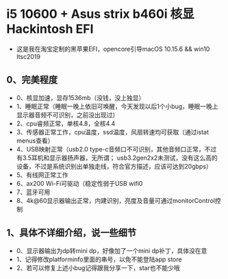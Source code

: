 # i5 10600 + Asus strix b460i 核显 Hackintosh EFI

- 这是我在淘宝定制的黑苹果EFI，opencore引导macOS 10.15.6 && win10 ltsc2019

## 0、完美程度
- 0、核显加速，显存1536mb（没钱，没上独显）
- 1、睡眠正常（睡眠一晚上依旧可唤醒，今天发现以后1个小bug，睡眠一晚上显示器音频不可识别，之前没出现过）
- 2、cpu睿频正常，单核4.8，全核4.4
- 3、传感器正常工作，cpu温度，ssd温度，风扇转速均可获取（通过istat menus查看）
- 4、USB映射正常（usb2.0 type-c音频口不可识别，其他音频口正常，不过有3.5耳机和显示器扬声器，无所谓；
  usb3.2gen2x2未测试，没有这么高的设备，不过是系统识别出单独走线，符合官方描述，应该可达到20gbps）
- 5、有线网正常工作
- 6、ax200 Wi-Fi可驱动（稳定性弱于USB wifi0
- 7、蓝牙可用
- 8、4k@60显示器输出正常，内建识别，亮度及音量可通过monitorControl控制

## 1、具体不详细介绍，说一些细节
- 0、显示器输出为dp转mini dp，好像加了一个mini dp补丁，具体没在意
- 1、记得修改platforminfo里面的串号，以免不能登陆app store
- 2、若可以修复上述小bug记得跟我分享一下，star也不能少哦

